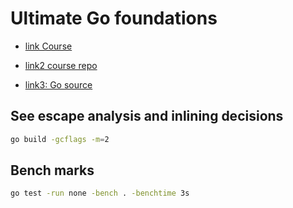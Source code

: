 # Ultimate Go foundations

- [link Course](https://courses.ardanlabs.com/courses/take/ultimate-go-advanc-concepts/lessons/7434896-8-1-os-scheduler-mechanics)

- [link2 course repo](https://github.com/ardanlabs/gotraining)

- [link3: Go source](https://github.com/golang/go)

## See escape analysis and inlining decisions

```sh
go build -gcflags -m=2
```

## Bench marks

```sh
go test -run none -bench . -benchtime 3s
```
